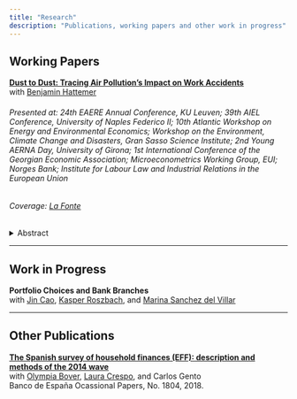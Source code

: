 ```yaml
---
title: "Research"
description: "Publications, working papers and other work in progress"
---
```

## Working Papers

[**Dust to Dust: Tracing Air Pollution’s Impact on Work Accidents**](https://papers.ssrn.com/sol3/papers.cfm?abstract_id=4812658) <br>
with [Benjamin Hattemer](https://benjaminhattemer.com/)

###### Presented at: 24th EAERE Annual Conference, KU Leuven; 39th AIEL Conference, University of Naples Federico II; 10th Atlantic Workshop on Energy and Environmental Economics; Workshop on the Environment, Climate Change and Disasters, Gran Sasso Science Institute; 2nd Young AERNA Day, University of Girona; 1st International Conference of the Georgian Economic Association; Microeconometrics Working Group, EUI; Norges Bank; Institute for Labour Law and Industrial Relations in the European Union

###### Coverage: [La Fonte](https://lafonte.eui.eu/2024/05/09/dust-to-dust-how-natural-air-pollution-induces-work-accidents/)

  <details>
    <summary> Abstract </summary>
This study provides novel causal estimates of the effect of air pollution on workplace accidents. We focus on a near-worldwide natural source of air pollution: dust precipitation. We use administrative data on the universe of work accidents reported in Spain from 2010 to 2019. Our estimates reveal that a day of dust precipitation induces a 1.4 percent increase in work accidents, this corresponds to 40 percent of the impact of a day with extreme heat. We calculate the burden of dust precipitation corresponds to approximately one in every 400 workplace accidents.  Except for the highest wage quintile, impacts are significant for workers along the wage distribution. Effects in percentage terms are similar across occupations. However,  workers in high-risk jobs suffer an increase in per capita  accidents 22 times larger than workers in low-risk jobs. Increases in workplace accidents are observed across incidents of varying severity, including those requiring over two months of sick leave. The results are consistent with exposure to dust increasing the likelihood of human error across a broad range of tasks and activities. 
  </details> 
    
---

## Work in Progress


**Portfolio Choices and Bank Branches** <br>
with [Jin Cao](https://www.norges-bank.no/en/topics/Research/economists/Cao-Jin/), [Kasper Roszbach](https://sites.google.com/view/kasperroszbach), and [Marina Sanchez del Villar](https://marinasvs.github.io/)

---
## Other Publications

[**The Spanish survey of household finances (EFF): description and methods of the 2014 wave**](https://www.bde.es/f/webbde/SES/Secciones/Publicaciones/PublicacionesSeriadas/DocumentosOcasionales/18/Files/do1804e.pdf) 
 <br>
with [Olympia Bover](https://sites.google.com/site/olympiabover/olympia-bover), [Laura Crespo](https://sites.google.com/site/lauracrespoweb/), and Carlos Gento <br>
Banco de España Ocassional Papers, No. 1804, 2018.
